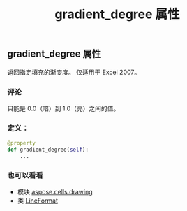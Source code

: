 ﻿---
title: gradient_degree 属性
second_title: Aspose.Cells for Python via .NET API 参考文献
description:
type: docs
weight: 190
url: /zh/python-net/aspose.cells.drawing/lineformat/gradient_degree/
is_root: false
---
## gradient_degree 属性

返回指定填充的渐变度。
仅适用于 Excel 2007。

### 评论

只能是 0.0（暗）到 1.0（亮）之间的值。
### 定义：
```python
@property
def gradient_degree(self):
    ...
```

### 也可以看看
* 模块 [aspose.cells.drawing](../../)
* 类 [LineFormat](/cells/zh/python-net/aspose.cells.drawing/lineformat)
